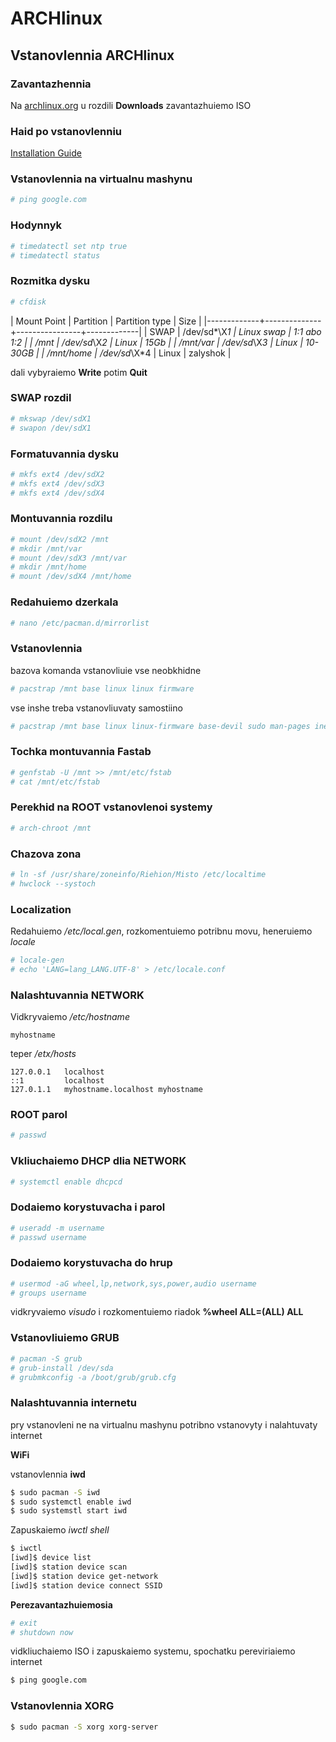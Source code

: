 # ARCHlinux

## Vstanovlennia ARCHlinux

### Zavantazhennia

Na [archlinux.org](https://archlinux.org) u rozdili **Downloads** zavantazhuiemo ISO

### Haid po vstanovlenniu

[Installation Guide](https://wiki.archlinux.org/index.php/installation_guide)

### Vstanovlennia na virtualnu mashynu

```zsh
# ping google.com
```

### Hodynnyk

```zsh
# timedatectl set ntp true
# timedatectl status
```

### Rozmitka dysku

```zsh
# cfdisk
```

| Mount Point |  Partition   | Partition type |     Size    |
|-------------+--------------+----------------+-------------|
|     SWAP    | /dev/sd*\X*1 |   Linux swap   | 1:1 abo 1:2 |
|     /mnt    | /dev/sd*\X*2 |      Linux     |     15Gb    |
|   /mnt/var  | /dev/sd*\X*3 |      Linux     |   10-30GB   |
|  /mnt/home  | /dev/sd*\X*4 |      Linux     |   zalyshok  |

dali vybyraiemo **Write** potim **Quit**

### SWAP rozdil

```zsh
# mkswap /dev/sdX1
# swapon /dev/sdX1
```

### Formatuvannia dysku

```zsh
# mkfs ext4 /dev/sdX2
# mkfs ext4 /dev/sdX3
# mkfs ext4 /dev/sdX4
```

### Montuvannia rozdilu

```zsh
# mount /dev/sdX2 /mnt
# mkdir /mnt/var
# mount /dev/sdX3 /mnt/var
# mkdir /mnt/home
# mount /dev/sdX4 /mnt/home
```

### Redahuiemo dzerkala

```zsh
# nano /etc/pacman.d/mirrorlist
```

### Vstanovlennia

bazova komanda vstanovliuie vse neobkhidne

```zsh
# pacstrap /mnt base linux linux firmware
```

vse inshe treba vstanovliuvaty samostiino

```zsh
# pacstrap /mnt base linux linux-firmware base-devil sudo man-pages inetutils netctl dhcpcd s-nail vi vim
```

### Tochka montuvannia Fastab

```zsh
# genfstab -U /mnt >> /mnt/etc/fstab
# cat /mnt/etc/fstab
```

### Perekhid na ROOT vstanovlenoi systemy

```zsh
# arch-chroot /mnt
```

### Chazova zona

```zsh
# ln -sf /usr/share/zoneinfo/Riehion/Misto /etc/localtime
# hwclock --systoch
```

### Localization

Redahuiemo */etc/local.gen*, rozkomentuiemo potribnu movu, heneruiemo *locale*

```zsh
# locale-gen
# echo 'LANG=lang_LANG.UTF-8' > /etc/locale.conf
```

### Nalashtuvannia NETWORK

Vidkryvaiemo */etc/hostname*

```nano
myhostname
```

teper */etx/hosts*

```nano
127.0.0.1   localhost
::1         localhost
127.0.1.1   myhostname.localhost myhostname
```

### ROOT parol

```zsh
# passwd
```

### Vkliuchaiemo DHCP dlia NETWORK

```zsh
# systemctl enable dhcpcd
```

### Dodaiemo korystuvacha i parol

```zsh
# useradd -m username
# passwd username
```

### Dodaiemo korystuvacha do hrup

```zsh
# usermod -aG wheel,lp,network,sys,power,audio username
# groups username
```

vidkryvaiemo *visudo* i rozkomentuiemo riadok **%wheel ALL=(ALL) ALL**

### Vstanovliuiemo GRUB

```zsh
# pacman -S grub
# grub-install /dev/sda
# grubmkconfig -a /boot/grub/grub.cfg
```

### Nalashtuvannia internetu

pry vstanovleni ne na virtualnu mashynu potribno vstanovyty i nalahtuvaty internet

**WiFi**

vstanovlennia **iwd**

```zsh
$ sudo pacman -S iwd
$ sudo systemctl enable iwd
$ sudo systemstl start iwd
```

Zapuskaiemo *iwctl shell*

```zsh
$ iwctl
[iwd]$ device list
[iwd]$ station device scan
[iwd]$ station device get-network
[iwd]$ station device connect SSID
```

**Perezavantazhuiemosia**

```zsh
# exit
# shutdown now
```

vidkliuchaiemo ISO i zapuskaiemo systemu, spochatku pereviriaiemo internet

```zsh
$ ping google.com
```

### Vstanovlennia XORG

```zsh
$ sudo pacman -S xorg xorg-server
```